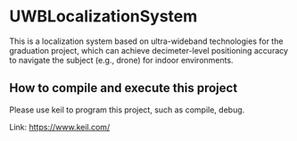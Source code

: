# UWBLocalizationSystem
This is a localization system based on ultra-wideband technologies for the graduation project, which can achieve decimeter-level positioning accuracy to navigate the subject (e.g., drone) for indoor environments. 

## How to compile and execute this project
Please use keil to program this project, such as compile, debug.

Link: https://www.keil.com/
